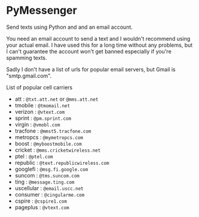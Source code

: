 # PyMessenger
Send texts using Python and and an email account.

You need an email account to send a text and I wouldn't recommend using your actual email. I have used this for a long time without any problems, but I can't guarantee the account won't get banned especially if you're spamming texts.

Sadly I don't have a list of urls for popular email servers, but Gmail is "smtp.gmail.com".


List of popular cell carriers
* att : `@txt.att.net` or `@mms.att.net`
* tmobile : `@tmomail.net`
* verizon : `@vtext.com`
* sprint : `@pm.sprint.com`
* virgin : `@vmobl.com`
* tracfone : `@mmst5.tracfone.com`
* metropcs : `@mymetropcs.com`
* boost : `@myboostmobile.com`
* cricket : `@mms.cricketwireless.net`
* ptel : `@ptel.com`
* republic : `@text.republicwireless.com`
* googlefi : `@msg.fi.google.com`
* suncom : `@tms.suncom.com`
* ting : `@message.ting.com`
* uscellular : `@email.uscc.net`
* consumer : `@cingularme.com`
* cspire : `@cspire1.com`
* pageplus : `@vtext.com`
